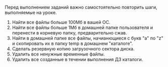 ﻿Перед выполнением заданий важно самостоятельно повторить шаги, выполняемые на уроке.

1) Найти все файлы больше 100Мб в вашей ОС.
2) Найти все файлы больше 1Мб в домашней папке пользователя и перенести в корневую папку, предварительно сжав.
3) Найти в домашней папке все файлы, начианющиеся с букв "a" по "z" и скопировать их в папку temp в домашнем "каталоге".
4) Сделать резервную копию загрузочного сектора диска.  
5) Удалить все ненужные временные файлы.
6) Удалить все созданные в течении выполнения ДЗ каталоги.